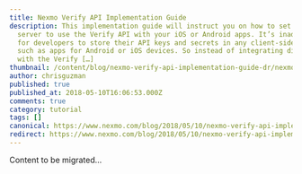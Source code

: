 ```yaml
---
title: Nexmo Verify API Implementation Guide
description: This implementation guide will instruct you on how to set up a
  server to use the Verify API with your iOS or Android apps. It’s inadvisable
  for developers to store their API keys and secrets in any client-side devices,
  such as apps for Android or iOS devices. So instead of integrating directly
  with the Verify […]
thumbnail: /content/blog/nexmo-verify-api-implementation-guide-dr/nexmo-verify-migration-guide.jpg
author: chrisguzman
published: true
published_at: 2018-05-10T16:06:53.000Z
comments: true
category: tutorial
tags: []
canonical: https://www.nexmo.com/blog/2018/05/10/nexmo-verify-api-implementation-guide-dr
redirect: https://www.nexmo.com/blog/2018/05/10/nexmo-verify-api-implementation-guide-dr
---
```


Content to be migrated...
